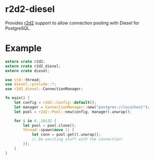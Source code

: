 r2d2-diesel
===========

Provides [r2d2](https://github.com/sfackler/r2d2) support to allow connection
pooling with Diesel for PostgreSQL.

Example
=======

```rust
extern crate r2d2;
extern crate r2d2_diesel;
extern crate diesel;

use std::thread;
use diesel::prelude::*;
use r2d2_diesel::ConnectionManager;

fn main() {
    let config = r2d2::Config::default();
    let manager = ConnectionManager::new("postgres://localhost");
    let pool = r2d2::Pool::new(config, manager).unwrap();

    for i in 0..10i32 {
        let pool = pool.clone();
        thread::spawn(move || {
            let conn = pool.get().unwrap();
            // Do exciting stuff with the connection!
        });
    }
}
